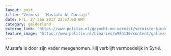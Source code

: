 ```yaml
---
layout: post
title: "Vermist - Mustafa Al Darraji"
date: Fri, 27 Jan 2017 22:57:00 GMT
category: gelderland
externe_link: "https://www.politie.nl/gezocht-en-vermist/vermiste-kinderen/2001/juli/11-mustafa-al-darraji.html"
feature_image: "https://www.politie.nl/binaries/w98h130/content/gallery/politie/vermist/vermiste-kinderen/2001/juli/mustafa-al-darraji.jpg"
---
```


Mustafa is door zijn vader meegenomen. Hij verblijft vermoedelijk in Syrië.
